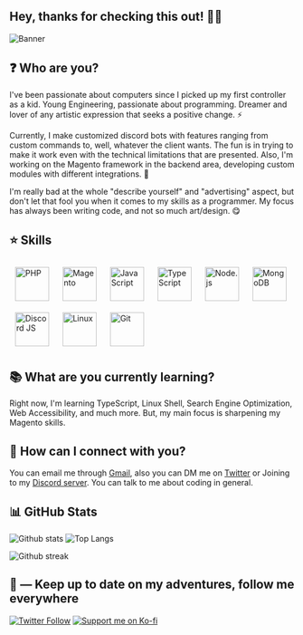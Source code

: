 ## Hey, thanks for checking this out! 🤘🏽

![Banner](https://blog.bit.ai/wp-content/uploads/2018/09/How-to-Embed-GitHub-Gists-in-Your-Documents-Blog-Banner.png)

## ❓ Who are you?

I've been passionate about computers since I picked up my first controller as a kid. Young Engineering, passionate about programming. Dreamer and lover of any artistic expression that seeks a positive change. ⚡

Currently, I make customized discord bots with features ranging from custom commands to, well, whatever the client wants. The fun is in trying to make it work even with the technical limitations that are presented. Also, I'm working on the Magento framework in the backend area, developing custom modules with different integrations. 🤯

I'm really bad at the whole "describe yourself" and "advertising" aspect, but don't let that fool you when it comes to my skills as a programmer. My focus has always been writing code, and not so much art/design. 😋

## :star: Skills

<div align="">  
<img style="margin: 10px" src="https://cdn.jsdelivr.net/gh/devicons/devicon/icons/php/php-original.svg" alt="PHP" height="60" />
<img style="margin: 10px" src="https://cdn.jsdelivr.net/gh/devicons/devicon/icons/magento/magento-original.svg" alt="Magento" height="60" />
<img style="margin: 10px" src="https://cdn.jsdelivr.net/gh/devicons/devicon/icons/javascript/javascript-original.svg" alt="JavaScript" height="60" />
<img style="margin: 10px" src="https://cdn.jsdelivr.net/gh/devicons/devicon/icons/typescript/typescript-original.svg" alt="TypeScript" height="60" />
<img style="margin: 10px" src="https://cdn.jsdelivr.net/gh/devicons/devicon/icons/nodejs/nodejs-original.svg" alt="Node.js" height="60" />
<img style="margin: 10px" src="https://cdn.jsdelivr.net/gh/devicons/devicon/icons/mongodb/mongodb-original.svg" alt="MongoDB" height="60" />
<img style="margin: 10px" src="https://cdn.jsdelivr.net/gh/devicons/devicon/icons/discordjs/discordjs-original.svg" alt="Discord JS" height="60" />
<img style="margin: 10px" src="https://cdn.jsdelivr.net/gh/devicons/devicon/icons/linux/linux-original.svg" alt="Linux" height="60" />  
<img style="margin: 10px" src="https://cdn.jsdelivr.net/gh/devicons/devicon/icons/git/git-original.svg" alt="Git" height="60" />  
</div>  

## :books: What are you currently learning?

Right now, I'm learning TypeScript, Linux Shell, Search Engine Optimization, Web Accessibility, and much more. But, my main focus is sharpening my Magento skills.

## :eyes: How can I connect with you?

You can email me through <a href="mailto:leoner@biglions.net">Gmail</a>, also you can DM me on [Twitter](https://twitter.com/soyleoner_) or Joining to my [Discord server](https://discord.gg/uJguFNpkWU). You can talk to me about coding in general.

## :bar_chart: GitHub Stats

![Github stats](https://github-readme-stats.vercel.app/api?username=Mr-Leonerrr&show_icons=true&hide=prs,issues&custom_title=Mr-Leonerrr&locale=en)
![Top Langs](https://github-readme-stats.vercel.app/api/top-langs/?username=Mr-Leonerrr&langs_count=4&layout=compact)

![Github streak](https://github-readme-streak-stats.herokuapp.com/?user=Mr-Leonerrr)

## 🍃 — Keep up to date on my adventures, follow me everywhere

[![Twitter Follow](https://img.shields.io/twitter/follow/soyleoner_?label=Follow%20me&logo=x&style=for-the-badge)](https://twitter.com/soyleoner_) [![Support me on Ko-fi](https://img.shields.io/badge/Support%20me-☕-orange.svg?style=for-the-badge)](https://ko-fi.com/mrleonerrr?via=mrleonerrr)
